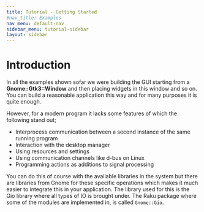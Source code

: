 ```yaml
---
title: Tutorial - Getting Started
#nav_title: Examples
nav_menu: default-nav
sidebar_menu: tutorial-sidebar
layout: sidebar
---
```

# Introduction

In all the examples shown sofar we were building the GUI starting from a **Gnome::Gtk3::Window** and then placing widgets in this window and so on. You can build a reasonable application this way and for many purposes it is quite enough.

However, for a modern program it lacks some features of which the following stand out;
* Interprocess communication between a second instance of the same running program
* Interaction with the desktop manager
* Using resources and settings
* Using communication channels like d-bus on Linux
* Programming actions as additions to signal processing

You can do this of course with the available libraries in the system but there are libraries from Gnome for these specific operations which makes it much easier to integrate this in your application. The library used for this is the Gio library where all types of IO is brought under. The Raku package where some of the modules are implemented in, is called `Gnome::Gio`.
